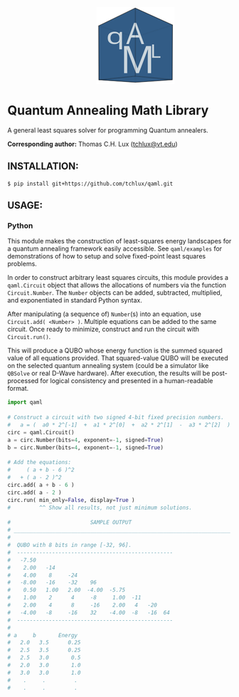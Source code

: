 <p style='padding-left: 200px;'> <img src="./qaml-dark.svg"> </p>

# Quantum Annealing Math Library

  A general least squares solver for programming Quantum annealers.

  **Corresponding author:** Thomas C.H. Lux (tchlux@vt.edu)


## INSTALLATION:

    $ pip install git+https://github.com/tchlux/qaml.git

## USAGE:

### Python

  This module makes the construction of least-squares energy
  landscapes for a quantum annealing framework easily accessible. See
  `qaml/examples` for demonstrations of how to setup and solve
  fixed-point least squares problems.

  In order to construct arbitrary least squares circuits, this module
  provides a `qaml.Circuit` object that allows the allocations of
  numbers via the function `Circuit.Number`. The `Number` objects can
  be added, subtracted, multiplied, and exponentiated in standard
  Python syntax.

  After manipulating (a sequence of) `Number`(s) into an equation, use
  `Circuit.add( <Number> )`. Multiple equations can be added to the
  same circuit. Once ready to minimize, construct and run the circuit
  with `Circuit.run()`.

  This will produce a QUBO whose energy function is the summed squared
  value of all equations provided. That squared-value QUBO will be
  executed on the selected quantum annealing system (could be a
  simulator like `QBSolve` or real D-Wave hardware). After execution,
  the results will be post-processed for logical consistency and
  presented in a human-readable format.

```python
import qaml

# Construct a circuit with two signed 4-bit fixed precision numbers.
#   a = (  a0 * 2^[-1]  +  a1 * 2^[0]  +  a2 * 2^[1]  -  a3 * 2^[2]  )
circ = qaml.Circuit()
a = circ.Number(bits=4, exponent=-1, signed=True)
b = circ.Number(bits=4, exponent=-1, signed=True)

# Add the equations:
#     ( a + b - 6 )^2
#   + ( a - 2 )^2
circ.add( a + b - 6 )
circ.add( a - 2 )
circ.run( min_only=False, display=True )
#         ^^ Show all results, not just minimum solutions.

#                         SAMPLE OUTPUT
# ____________________________________________________________________
# 
#  QUBO with 8 bits in range [-32, 96].
#  -------------------------------------------------
#   -7.50
#    2.00   -14 
#    4.00    8     -24 
#   -8.00   -16    -32    96  
#    0.50   1.00   2.00  -4.00  -5.75
#    1.00    2      4     -8     1.00  -11
#    2.00    4      8     -16    2.00   4   -20
#   -4.00   -8     -16    32    -4.00  -8   -16  64
#  -------------------------------------------------
# 
# a    	b    	Energy 	
#   2.0	  3.5	   0.25	
#   2.5	  3.5	   0.25	
#   2.5	  3.0	    0.5	
#   2.0	  3.0	    1.0	
#   3.0	  3.0	    1.0	
#    .     .         .
#    .     .         .
```
